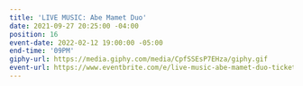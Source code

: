 ```yaml
---
title: 'LIVE MUSIC: Abe Mamet Duo'
date: 2021-09-27 20:25:00 -04:00
position: 16
event-date: 2022-02-12 19:00:00 -05:00
end-time: '09PM'
giphy-url: https://media.giphy.com/media/CpfSSEsP7EHza/giphy.gif
event-url: https://www.eventbrite.com/e/live-music-abe-mamet-duo-tickets-243121772767
---
```


